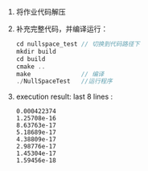 1. 将作业代码解压

2. 补充完整代码，并编译运行：

   ```c++
   cd nullspace_test // 切换到代码路径下
   mkdir build
   cd build
   cmake ..
   make              // 编译
   ./NullSpaceTest   //运行程序
   ```

   
3. execution result: last 8 lines :
    
    ```
    0.000422374
    1.25708e-16
    8.63763e-17
    5.18689e-17
    4.38809e-17
    2.98776e-17
    1.45304e-17
    1.59456e-18
    ```